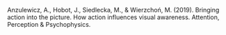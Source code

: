﻿---
layout: post
date:   2019-01-03 09:00:00
link: https://link.springer.com/article/10.3758/s13414-019-01781-w
categories: article
year: 2019
---

Anzulewicz, A., Hobot, J., Siedlecka, M., & Wierzchoń, M. (2019). Bringing action into the picture. How action influences visual awareness. Attention, Perception & Psychophysics. 
